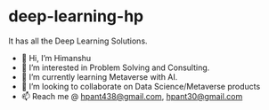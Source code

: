 # deep-learning-hp
It has all the Deep Learning Solutions.

- 👋 Hi, I’m Himanshu
- 👀 I’m interested in Problem Solving and Consulting.
- 🌱 I’m currently learning Metaverse with AI.
- 💞️ I’m looking to collaborate on Data Science/Metaverse products
- 📫 Reach me @ hpant438@gmail.com, hpant30@gmail.com
